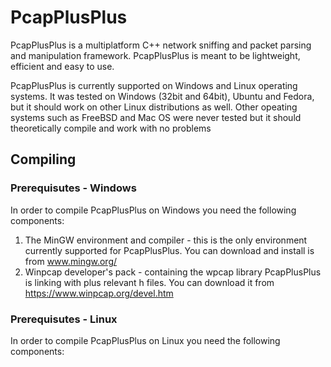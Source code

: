 PcapPlusPlus
============

PcapPlusPlus is a multiplatform C++ network sniffing and packet parsing and manipulation framework. PcapPlusPlus is meant to be lightweight, efficient and easy to use.

PcapPlusPlus is currently supported on Windows and Linux operating systems.
It was tested on Windows (32bit and 64bit), Ubuntu and Fedora, but it should work on other Linux distributions as well.
Other opeating systems such as FreeBSD and Mac OS were never tested but it should theoretically compile and work with no problems

## Compiling ##

### Prerequisutes - Windows ###

In order to compile PcapPlusPlus on Windows you need the following components:

1. The MinGW environment and compiler - this is the only environment currently supported for PcapPlusPlus. You can download and install is from www.mingw.org/
2. Winpcap developer's pack - containing the wpcap library PcapPlusPlus is linking with plus relevant h files. You can download it from https://www.winpcap.org/devel.htm

### Prerequisutes - Linux ###

In order to compile PcapPlusPlus on Linux you need the following components:
